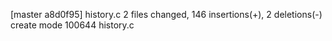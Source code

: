 [master a8d0f95]  history.c
 2 files changed, 146 insertions(+), 2 deletions(-)
 create mode 100644 history.c

